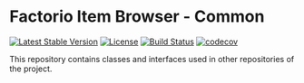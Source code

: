 # Factorio Item Browser - Common

[![Latest Stable Version](https://poser.pugx.org/factorio-item-browser/common/v/stable)](https://packagist.org/packages/factorio-item-browser/common)
[![License](https://poser.pugx.org/factorio-item-browser/common/license)](https://packagist.org/packages/factorio-item-browser/common)
[![Build Status](https://travis-ci.com/factorio-item-browser/common.svg?branch=master)](https://travis-ci.com/factorio-item-browser/common)
[![codecov](https://codecov.io/gh/factorio-item-browser/common/branch/master/graph/badge.svg)](https://codecov.io/gh/factorio-item-browser/common)

This repository contains classes and interfaces used in other repositories of the project.